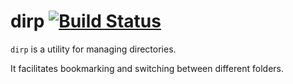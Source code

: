 # dirp [![Build Status](https://github.com/avindra/dirp/workflows/ci/badge.svg)](https://github.com/avindra/dirp/actions)

`dirp` is a utility for managing directories.

It facilitates bookmarking and switching between different folders.
